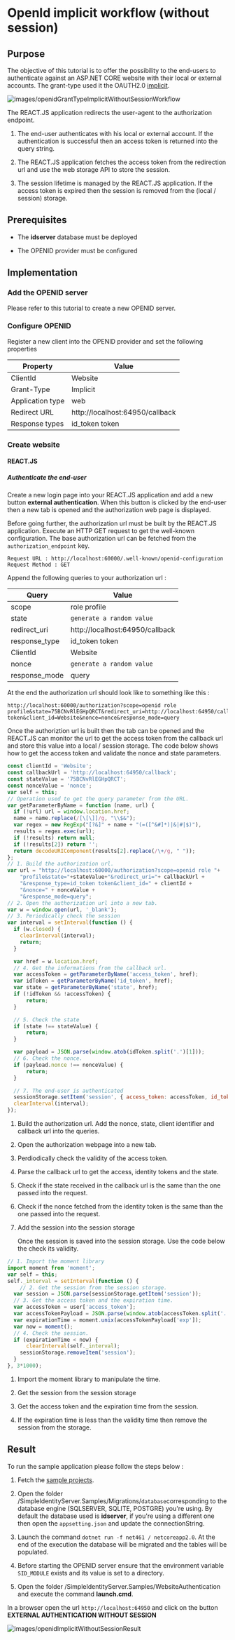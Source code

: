 # OpenId implicit workflow (without session)

## Purpose

The objective of this tutorial is to offer the possibility to the end-users to authenticate against an ASP.NET CORE website with their local or external accounts. The grant-type used it the OAUTH2.0 [implicit](https://tools.ietf.org/html/rfc6749#section-4.2).

![images/openidGrantTypeImplicitWithoutSessionWorkflow](images/openidGrantTypeImplicitWithoutSessionWorkflow.png)

The REACT.JS application redirects the user-agent to the authorization endpoint.

1. The end-user authenticates with his local or external account. If the authentication is successful then an access token is returned into the query string.

2. The REACT.JS application fetches the access token from the redirection url and use the web storage API to store the session. 

3. The session lifetime is managed by the REACT.JS application. If the access token is expired then the session is removed from the (local / session) storage.

## Prerequisites

* The **idserver** database must be deployed

* The OPENID provider must be configured

## Implementation

### Add the OPENID server

Please refer to this tutorial to create a new OPENID server.

### Configure OPENID

Register a new client into the OPENID provider and set the following properties

| Property         | Value                           |
| ---------------- | ------------------------------- |
| ClientId         | Website                         |
| Grant-Type       | Implicit                        |
| Application type | web                             |
| Redirect URL     | http://localhost:64950/callback |
| Response types   | id_token token                  |

### Create website

#### REACT.JS

##### Authenticate the end-user

Create a new login page into your REACT.JS application and add a new button **external authentication**. When this button is clicked by the end-user then a new tab is opened and the authorization web page is displayed.

Before going further, the authorization url must be built by the REACT.JS application. Execute an HTTP GET request to get the well-known configuration. The base authorization url can be fetched from the ``` authorization_endpoint``` key.

```textile
Request URL : http://localhost:60000/.well-known/openid-configuration
Request Method : GET
```

Append the following queries to your authorization url : 

| Query         | Value                           |
| ------------- | ------------------------------- |
| scope         | role profile                    |
| state         | ```generate a random value```   |
| redirect_uri  | http://localhost:64950/callback |
| response_type | id_token token                  |
| ClientId      | Website                         |
| nonce         | ```generate a random value ```  |
| response_mode | query                           |

At the end the authorization url should look like to something like this : 

```textile
http://localhost:60000/authorization?scope=openid role profile&state=75BCNvRlEGHpQRCT&redirect_uri=http://localhost:64950/callback&response_type=id_token token&client_id=Website&nonce=nonce&response_mode=query
```

Once the authoriztion url is built then the tab can be opened and the REACT.JS can monitor the url to get the access token from the callback url and store this value into a local / session storage. The code below shows how to get the access token and validate the nonce and state parameters.    

```javascript
const clientId = 'Website';
const callbackUrl = 'http://localhost:64950/callback';
const stateValue = '75BCNvRlEGHpQRCT';
const nonceValue = 'nonce';
var self = this;
// Operation used to get the query parameter from the URL.
var getParameterByName = function (name, url) {
  if (!url) url = window.location.href;
  name = name.replace(/[\[\]]/g, "\\$&");
  var regex = new RegExp("[?&]" + name + "(=([^&#]*)|&|#|$)"),
  results = regex.exec(url);
  if (!results) return null;
  if (!results[2]) return '';
  return decodeURIComponent(results[2].replace(/\+/g, " "));
};
// 1. Build the authorization url.
var url = "http://localhost:60000/authorization?scope=openid role "+
    "profile&state="+stateValue+"&redirect_uri="+ callbackUrl + 
    "&response_type=id_token token&client_id=" + clientId + 
    "&nonce=" + nonceValue +
    "&response_mode=query";
// 2. Open the authorization url into a new tab.
var w = window.open(url, '_blank');
// 3. Periodically check the session
var interval = setInterval(function () {
  if (w.closed) {
    clearInterval(interval);
    return;
  }

  var href = w.location.href;
  // 4. Get the informations from the callback url.
  var accessToken = getParameterByName('access_token', href);
  var idToken = getParameterByName('id_token', href);
  var state = getParameterByName('state', href);
  if (!idToken && !accessToken) {
      return;
  }

  // 5. Check the state
  if (state !== stateValue) {
      return;
  }

  var payload = JSON.parse(window.atob(idToken.split('.')[1]));
  // 6. Check the nonce.
  if (payload.nonce !== nonceValue) {
      return;
  }

  // 7. The end-user is authenticated
  sessionStorage.setItem('session', { access_token: accessToken, id_token: idToken });
  clearInterval(interval);
});
```

1. Build the authorization url. Add the nonce, state, client identifier and callback url into the queries.

2. Open the authorization webpage into a new tab.

3. Perdiodically check the validity of the access token.

4. Parse the callback url to get the access, identity tokens and the state.

5. Check if the state received in the callback url is the same than the one passed into the request.

6. Check if the nonce fetched from the identity token is the same than the one passed into the request.

7. Add the session into the session storage

   Once the session is saved into the session storage. Use the code below the check its validity.

```javascript
// 1. Import the moment library
import moment from 'moment';
var self = this;
self._interval = setInterval(function () {
    // 2. Get the session from the session storage.
  var session = JSON.parse(sessionStorage.getItem('session'));
  // 3. Get the access token and the expiration time.
  var accessToken = user['access_token'];
  var accessTokenPayload = JSON.parse(window.atob(accessToken.split('.')[1]));
  var expirationTime = moment.unix(accessTokenPayload['exp']);
  var now = moment();
  // 4. Check the session.
  if (expirationTime < now) {
      clearInterval(self._interval);
    sessionStorage.removeItem('session');
  }
}, 3*1000);
```

1. Import the moment library to manipulate the time.

2. Get the session from the session storage

3. Get the access token and the expiration time from the session.

4. If the expiration time is less than the validity time then remove the session from the storage.

## Result

To run the sample application please follow the steps below :

1. Fetch the  [sample projects](https://github.com/thabart/SimpleIdentityServer.Samples.git).

2. Open the folder /SimpleIdentityServer.Samples/Migrations/```database```corresponding to the database engine (SQLSERVER, SQLITE, POSTGRE) you're using. By default the database used is **idserver**, if you're using a different one then open the ```appsetting.json``` and update the connectionString.

3. Launch the command ```dotnet run -f net461 / netcoreapp2.0```. At the end of the execution the database will be migrated and the tables will be populated.

4. Before starting the OPENID server ensure that the environment variable ```SID_MODULE``` exists and its value is set to a directory.

5. Open the folder /SimpleIdentityServer.Samples/WebsiteAuthentication and execute the command **launch.cmd**.

In a browser open the url ```http://localhost:64950``` and click on the button **EXTERNAL AUTHENTICATION WITHOUT SESSION**

![images/openidImplicitWithoutSessionResult](images/openidImplicitWithoutSessionResult.png)
